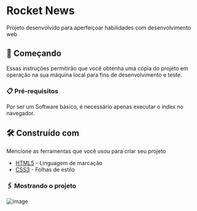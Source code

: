 # Rocket News

Projeto desenvolvido para aperfeiçoar habilidades com desenvolvimento web

## 🚀 Começando

Essas instruções permitirão que você obtenha uma cópia do projeto em operação na sua máquina local para fins de desenvolvimento e teste.

### 📋 Pré-requisitos

Por ser um Software básico, é necessário apenas executar o index no navegador.

## 🛠️ Construído com

Mencione as ferramentas que você usou para criar seu projeto

* [HTML5](https://developer.mozilla.org/pt-BR/docs/Web/HTML) - Linguagem de marcação
* [CSS3](https://developer.mozilla.org/pt-BR/docs/Web/CSS) - Folhas de estilo

### 🖇️ Mostrando o projeto

![image](https://github.com/pedrohma07/RocketNews/assets/87721963/95694c3e-7e92-435e-ab26-f6e57fb5d996)
